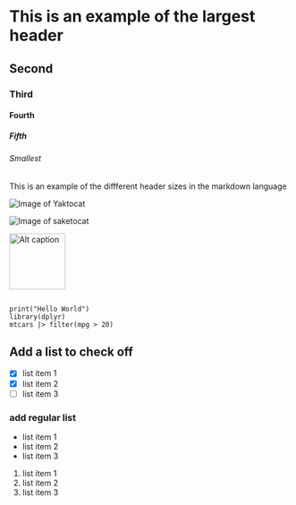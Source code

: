 # This is an example of the largest header
## Second
### Third
#### Fourth
##### Fifth
###### Smallest

This is an example of the diffferent header sizes in the markdown language

![Image of Yaktocat](https://octodex.github.com/images/yaktocat.png)

![Image of saketocat](https://octodex.github.com/images/saketocat.png)

<!--- inline comment that won't show up --->
<img src="https://octodex.github.com/images/saketocat.png" alt="Alt caption" width="100" height="100"> 

```

print("Hello World")
library(dplyr)
mtcars |> filter(mpg > 20)

```

## Add a list to check off

- [x] list item 1 <!--- add the x to check off an item. must have space between - and [ --->
- [x] list item 2
- [ ] list item 3

### add regular list
- list item 1
- list item 2
- list item 3

1. list item 1
2. list item 2
3. list item 3


  
  
